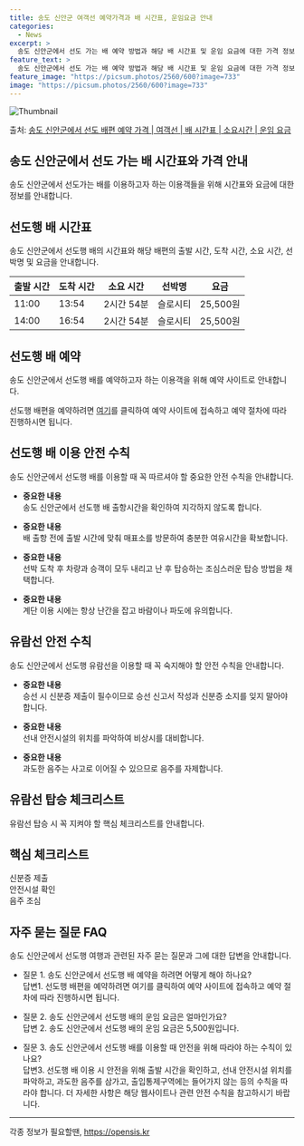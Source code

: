 ```yaml
---
title: 송도 신안군 여객선 예약가격과 배 시간표, 운임요금 안내
categories:
  - News
excerpt: >
  송도 신안군에서 선도 가는 배 예약 방법과 해당 배 시간표 및 운임 요금에 대한 가격 정보를 안내 드리겠습니다. 안전하고 재밋는 선도행 여행을 위해 아래 정보 참고하시기 바랍니다. 선도행 배편 예약하기 👈 클릭송도 신안군에서 선도행 배 시간표출발 시간도착 시간소요 시간선박명요금11:0013:542시간 54분슬로시티25,500원14:0016:542시간 54분슬로시티25,500원선도행 배편 예약하기 👈 클릭송도 신안군에서 선도행 여객선 탑승 시 이용수칙송도 신안군에서 선도행 배를 이용할 때 꼭 지켜야 할 중요한 안전 수칙을 알아봅시다. 중요한 내용 1) 송도 신안군에서 선도행 배 출항시간을 확인하여 지각하지 않도록 합니다. 2) 배 출항 전에 출발 시간에 맞춰 매표소를 방문하여 충분한 여유시간을 확보합니다...
feature_text: >
  송도 신안군에서 선도 가는 배 예약 방법과 해당 배 시간표 및 운임 요금에 대한 가격 정보를 안내 드리겠습니다. 안전하고 재밋는 선도행 여행을 위해 아래 정보 참고하시기 바랍니다. 선도행 배편 예약하기 👈 클릭송도 신안군에서 선도행 배 시간표출발 시간도착 시간소요 시간선박명요금11:0013:542시간 54분슬로시티25,500원14:0016:542시간 54분슬로시티25,500원선도행 배편 예약하기 👈 클릭송도 신안군에서 선도행 여객선 탑승 시 이용수칙송도 신안군에서 선도행 배를 이용할 때 꼭 지켜야 할 중요한 안전 수칙을 알아봅시다. 중요한 내용 1) 송도 신안군에서 선도행 배 출항시간을 확인하여 지각하지 않도록 합니다. 2) 배 출항 전에 출발 시간에 맞춰 매표소를 방문하여 충분한 여유시간을 확보합니다...
feature_image: "https://picsum.photos/2560/600?image=733"
image: "https://picsum.photos/2560/600?image=733"
---
```


![Thumbnail](https://img1.daumcdn.net/thumb/R800x0/?scode=mtistory2&fname=https%3A%2F%2Fblog.kakaocdn.net%2Fdn%2Fed691Y%2FbtsHCpcT4un%2FJiSUTvzGN6xcTWvJsp9xIK%2Fimg.webp)

<p>출처: <a href="https://opensis.kr/entry/%EC%86%A1%EB%8F%84-%EC%8B%A0%EC%95%88%EA%B5%B0%EC%97%90%EC%84%9C-%EC%84%A0%EB%8F%84-%EB%B0%B0%ED%8E%B8-%EC%98%88%EC%95%BD-%EA%B0%80%EA%B2%A9-%EC%97%AC%EA%B0%9D%EC%84%A0-%EB%B0%B0-%EC%8B%9C%EA%B0%84%ED%91%9C-%EC%86%8C%EC%9A%94%EC%8B%9C%EA%B0%84-%EC%9A%B4%EC%9E%84-%EC%9A%94%EA%B8%88" rel="dofollow">송도 신안군에서 선도 배편 예약 가격 | 여객선 | 배 시간표 | 소요시간 | 운임 요금</a> </p>

## 송도 신안군에서 선도 가는 배 시간표와 가격 안내

송도 신안군에서 선도가는 배를 이용하고자 하는 이용객들을 위해 시간표와 요금에 대한 정보를 안내합니다.

  

## 선도행 배 시간표

송도 신안군에서 선도행 배의 시간표와 해당 배편의 출발 시간, 도착 시간, 소요 시간, 선박명 및 요금을 안내합니다.

출발 시간 | 도착 시간 | 소요 시간 | 선박명 | 요금  
---|---|---|---|---  
11:00 | 13:54 | 2시간 54분 | 슬로시티 | 25,500원  
14:00 | 16:54 | 2시간 54분 | 슬로시티 | 25,500원  
  

## 선도행 배 예약

송도 신안군에서 선도행 배를 예약하고자 하는 이용객을 위해 예약 사이트로 안내합니다.

선도행 배편을 예약하려면 [여기](예약링크)를 클릭하여 예약 사이트에 접속하고 예약 절차에 따라 진행하시면 됩니다.

  

## 선도행 배 이용 안전 수칙

송도 신안군에서 선도행 배를 이용할 때 꼭 따르셔야 할 중요한 안전 수칙을 안내합니다.

  * **중요한 내용**   
송도 신안군에서 선도행 배 출항시간을 확인하여 지각하지 않도록 합니다.

  * **중요한 내용**   
배 출항 전에 출발 시간에 맞춰 매표소를 방문하여 충분한 여유시간을 확보합니다.

  * **중요한 내용**   
선박 도착 후 차량과 승객이 모두 내리고 난 후 탑승하는 조심스러운 탑승 방법을 채택합니다.

  * **중요한 내용**   
계단 이용 시에는 항상 난간을 잡고 바람이나 파도에 유의합니다.

  

## 유람선 안전 수칙

송도 신안군에서 선도행 유람선을 이용할 때 꼭 숙지해야 할 안전 수칙을 안내합니다.

  * **중요한 내용**   
승선 시 신분증 제출이 필수이므로 승선 신고서 작성과 신분증 소지를 잊지 말아야 합니다.

  * **중요한 내용**   
선내 안전시설의 위치를 파악하여 비상시를 대비합니다.

  * **중요한 내용**   
과도한 음주는 사고로 이어질 수 있으므로 음주를 자제합니다.

  

## 유람선 탑승 체크리스트

유람선 탑승 시 꼭 지켜야 할 핵심 체크리스트를 안내합니다.

핵심 체크리스트  
---  
신분증 제출  
안전시설 확인  
음주 조심  
  

## 자주 묻는 질문 FAQ

송도 신안군에서 선도행 여행과 관련된 자주 묻는 질문과 그에 대한 답변을 안내합니다.

  * 질문 1. 송도 신안군에서 선도행 배 예약을 하려면 어떻게 해야 하나요?   
답변1. 선도행 배편을 예약하려면 여기를 클릭하여 예약 사이트에 접속하고 예약 절차에 따라 진행하시면 됩니다.

  * 질문 2. 송도 신안군에서 선도행 배의 운임 요금은 얼마인가요?   
답변 2. 송도 신안군에서 선도행 배의 운임 요금은 5,500원입니다.

  * 질문 3. 송도 신안군에서 선도행 배를 이용할 때 안전을 위해 따라야 하는 수칙이 있나요?   
답변3. 선도행 배 이용 시 안전을 위해 출발 시간을 확인하고, 선내 안전시설 위치를 파악하고, 과도한 음주를 삼가고, 출입통제구역에는
들어가지 않는 등의 수칙을 따라야 합니다. 더 자세한 사항은 해당 웹사이트나 관련 안전 수칙을 참고하시기 바랍니다.

* * *

 

각종 정보가 필요할땐, <a href="https://opensis.kr" rel="dofollow">https://opensis.kr</a>


